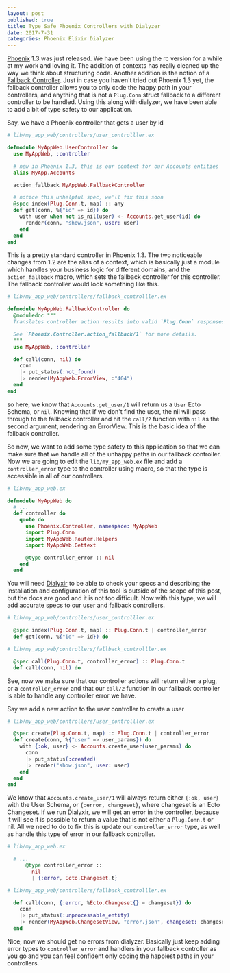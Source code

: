 ```yaml
---
layout: post
published: true
title: Type Safe Phoenix Controllers with Dialyzer
date: 2017-7-31
categories: Phoenix Elixir Dialyzer
---
```


[Phoenix][phoenix] 1.3 was just released. We have been using the rc version
for a while at my work and loving it. The addition of contexts has really
cleaned up the way we think about structuring code. Another addition is the
notion of a [Fallback Controller][fallback]. Just in case you haven't tried
out Phoenix 1.3 yet, the fallback controller allows you to only code the
happy path in your controllers, and anything that is not a `Plug.Conn`
struct fallback to a different controller to be handled. Using this along
with dialyzer, we have been able to add a bit of type safety to our application.

Say, we have a Phoenix controller that gets a user by id

```elixir
# lib/my_app_web/controllers/user_controlller.ex

defmodule MyAppWeb.UserController do
  use MyAppWeb, :controller

  # new in Phoenix 1.3, this is our context for our Accounts entities
  alias MyApp.Accounts

  action_fallback MyAppWeb.FallbackController

  # notice this unhelpful spec, we'll fix this soon
  @spec index(Plug.Conn.t, map) :: any
  def get(conn, %{"id" => id}) do
    with user when not is_nil(user) <- Accounts.get_user(id) do
      render(conn, "show.json", user: user)
    end
  end
end
```

This is a pretty standard controller in Phoenix 1.3. The two noticeable
changes from 1.2 are the alias of a context, which is basically just a
module which handles your business logic for different domains, and the
`action_fallback` macro, which sets the fallback controller for this
controller. The fallback controller would look something like this.

```elixir
# lib/my_app_web/controllers/fallback_controlller.ex

defmodule MyAppWeb.FallbackController do
  @moduledoc """
  Translates controller action results into valid `Plug.Conn` responses.

  See `Phoenix.Controller.action_fallback/1` for more details.
  """
  use MyAppWeb, :controller

  def call(conn, nil) do
    conn
    |> put_status(:not_found)
    |> render(MyAppWeb.ErrorView, :"404")
  end
end
```

so here, we know that `Accounts.get_user/1` will return us a `User`
Ecto Schema, or `nil`. Knowing that if we don't find the user, the
nil will pass through to the fallback controller and hit the `call/2`
function with `nil` as the second argument, rendering an ErrorView.
This is the basic idea of the fallback controller.

So now, we want to add some type safety to this application so that
we can make sure that we handle all of the unhappy paths in our fallback
controller. Now we are going to edit the `lib/my_app_web.ex` file and
add a `controller_error` type to the controller using macro, so that the
type is accessible in all of our controllers.

```elixir
# lib/my_app_web.ex

defmodule MyAppWeb do
  # ...
  def controller do
    quote do
      use Phoenix.Controller, namespace: MyAppWeb
      import Plug.Conn
      import MyAppWeb.Router.Helpers
      import MyAppWeb.Gettext

      @type controller_error :: nil
    end
  end
```

You will need [Dialyxir][dialyxir] to be able to check your specs
and describing the installation and configuration of this tool is
outside of the scope of this post, but the docs are good and it is
not too difficult. Now with this type, we will add accurate specs
to our user and fallback controllers.

```elixir
# lib/my_app_web/controllers/user_controlller.ex

  @spec index(Plug.Conn.t, map) :: Plug.Conn.t | controller_error
  def get(conn, %{"id" => id}) do
```

```elixir
# lib/my_app_web/controllers/fallback_controlller.ex

  @spec call(Plug.Conn.t, controller_error) :: Plug.Conn.t
  def call(conn, nil) do
```

See, now we make sure that our controller actions will return either
a plug, or a `controller_error` and that our `call/2` function in
our fallback controller is able to handle any controller error we
have.

Say we add a new action to the user controller to create a user

```elixir
# lib/my_app_web/controllers/user_controlller.ex

  @spec create(Plug.Conn.t, map) :: Plug.Conn.t | controller_error
  def create(conn, %{"user" => user_params}) do
    with {:ok, user} <- Accounts.create_user(user_params) do
      conn
      |> put_status(:created)
      |> render("show.json", user: user)
    end
  end
end
```

We know that `Accounts.create_user/1` will always return either `{:ok, user}`
with the User Schema, or `{:error, changeset}`, where changeset is an Ecto
Changeset. If we run Dialyxir, we will get an error in the controller, because
it will see it is possible to return a value that is not either a `Plug.Conn.t`
or nil. All we need to do to fix this is update our `controller_error` type,
as well as handle this type of error in our fallback controller.

```elixir
# lib/my_app_web.ex

  # ...
      @type controller_error ::
        nil
        | {:error, Ecto.Changeset.t}
```

```elixir
# lib/my_app_web/controllers/fallback_controlller.ex

  def call(conn, {:error, %Ecto.Changeset{} = changeset}) do
    conn
    |> put_status(:unprocessable_entity)
    |> render(MyAppWeb.ChangesetView, "error.json", changeset: changeset)
  end
```

Nice, now we should get no errors from dialyzer. Basically just keep adding
error types to `controller_error` and handlers in your fallback controller
as you go and you can feel confident only coding the happiest paths in
your controllers.

[phoenix]:http://phoenixframework.org/
[fallback]:https://hexdocs.pm/phoenix/Phoenix.Controller.html#action_fallback/1
[dialyxir]:https://github.com/jeremyjh/dialyxir
